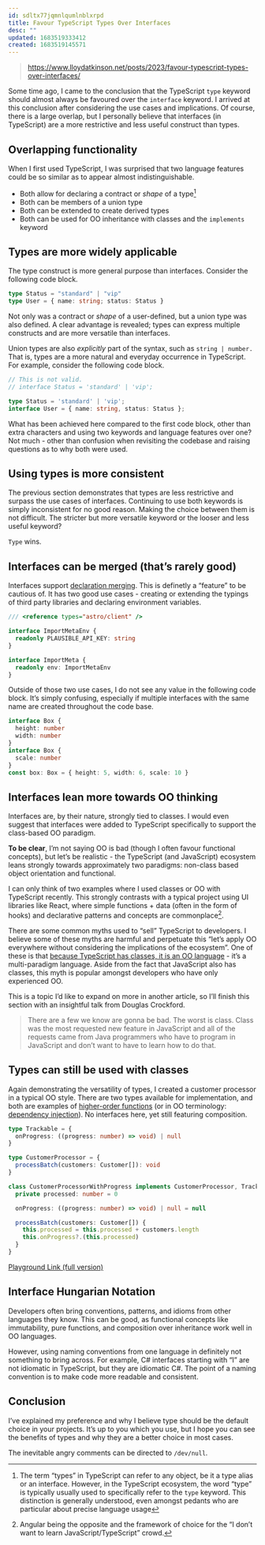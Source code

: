 ```yaml
---
id: sdltx77jqmnlqumlnblxrpd
title: Favour TypeScript Types Over Interfaces
desc: ""
updated: 1683519333412
created: 1683519145571
---
```


> https://www.lloydatkinson.net/posts/2023/favour-typescript-types-over-interfaces/

Some time ago, I came to the conclusion that the TypeScript `type` keyword should almost always be favoured over the `interface` keyword. I arrived at this conclusion after considering the use cases and implications. Of course, there is a large overlap, but I personally believe that interfaces (in TypeScript) are a more restrictive and less useful construct than types.

## Overlapping functionality

When I first used TypeScript, I was surprised that two language features could be so similar as to appear almost indistinguishable.

- Both allow for declaring a contract or _shape_ of a type[^1]
- Both can be members of a union type
- Both can be extended to create derived types
- Both can be used for OO inheritance with classes and the `implements` keyword

## Types are more widely applicable

The type construct is more general purpose than interfaces. Consider the following code block.

```ts
type Status = "standard" | "vip"
type User = { name: string; status: Status }
```

Not only was a contract or _shape_ of a user-defined, but a union type was also defined. A clear advantage is revealed; types can express multiple constructs and are more versatile than interfaces.

Union types are also _explicitly_ part of the syntax, such as `string | number.` That is, types are a more natural and everyday occurrence in TypeScript. For example, consider the following code block.

```ts
// This is not valid.
// interface Status = 'standard' | 'vip';

type Status = 'standard' | 'vip';
interface User = { name: string, status: Status };
```

What has been achieved here compared to the first code block, other than extra characters and using two keywords and language features over one? Not much - other than confusion when revisiting the codebase and raising questions as to why both were used.

## Using types is more consistent

The previous section demonstrates that types are less restrictive and surpass the use cases of interfaces. Continuing to use both keywords is simply inconsistent for no good reason. Making the choice between them is not difficult. The stricter but more versatile keyword or the looser and less useful keyword?

`Type` wins.

## Interfaces can be merged (that’s rarely good)

Interfaces support [declaration merging](https://www.typescriptlang.org/docs/handbook/declaration-merging.html). This is definetly a “feature” to be cautious of. It has two good use cases - creating or extending the typings of third party libraries and declaring environment variables.

```ts
/// <reference types="astro/client" />

interface ImportMetaEnv {
  readonly PLAUSIBLE_API_KEY: string
}

interface ImportMeta {
  readonly env: ImportMetaEnv
}
```

Outside of those two use cases, I do not see any value in the following code block. It’s simply confusing, especially if multiple interfaces with the same name are created throughout the code base.

```ts
interface Box {
  height: number
  width: number
}
interface Box {
  scale: number
}
const box: Box = { height: 5, width: 6, scale: 10 }
```

## Interfaces lean more towards OO thinking

Interfaces are, by their nature, strongly tied to classes. I would even suggest that interfaces were added to TypeScript specifically to support the class-based OO paradigm.

**To be clear**, I’m not saying OO is bad (though I often favour functional concepts), but let’s be realistic - the TypeScript (and JavaScript) ecosystem leans strongly towards approximately two paradigms: non-class based object orientation and functional.

I can only think of two examples where I used classes or OO with TypeScript recently. This strongly contrasts with a typical project using UI libraries like React, where simple functions + data (often in the form of hooks) and declarative patterns and concepts are commonplace[^2].

There are some common myths used to “sell” TypeScript to developers. I believe some of these myths are harmful and perpetuate this “let’s apply OO everywhere without considering the implications of the ecosystem”. One of these is that [because TypeScript has classes, it is an OO language](https://dev.to/macsikora/no-typescript-is-not-oop-version-of-javascript-3ed4) - it’s a multi-paradigm language. Aside from the fact that JavaScript also has classes, this myth is popular amongst developers who have only experienced OO.

This is a topic I’d like to expand on more in another article, so I’ll finish this section with an insightful talk from Douglas Crockford.

> There are a few we know are gonna be bad. The worst is class. Class was the most requested new feature in JavaScript and all of the requests came from Java programmers who have to program in JavaScript and don’t want to have to learn how to do that.

## Types can still be used with classes

Again demonstrating the versatility of types, I created a customer processor in a typical OO style. There are two types available for implementation, and both are examples of [higher-order functions](https://fsharpforfunandprofit.com/posts/dependency-injection-1/) (or in OO terminology: [dependency injection](https://blog.ploeh.dk/2017/01/27/from-dependency-injection-to-dependency-rejection/s)). No interfaces here, yet still featuring composition.

```ts
type Trackable = {
  onProgress: ((progress: number) => void) | null
}

type CustomerProcessor = {
  processBatch(customers: Customer[]): void
}

class CustomerProcessorWithProgress implements CustomerProcessor, Trackable {
  private processed: number = 0

  onProgress: ((progress: number) => void) | null = null

  processBatch(customers: Customer[]) {
    this.processed = this.processed + customers.length
    this.onProgress?.(this.processed)
  }
}
```

[Playground Link (full version)](https://www.typescriptlang.org/play?#code/C4TwDgpgBAwgrgZ2AewLYQE5QLxQEoQCGAJsgHYA2IAPAN4BQUTUZh6AXFEhgJZkDmAbkbMMEAMbIMxBJzJxUAI0wBtALrCAvgD5h9UJCgAVDIXEBrQoorRcDZlHIAFDMn5iEsqAApvYV+4QnnIKyhgAlDjaUABuyDzEkQA+LHAUFFp6BtDwSGiYLsjiQQhSOFD2zP5FJQBChMDiABbe4ogo6BheuR2qauGccQmZ9PTiFISesO35GIXFnlIA6jzATYWBUzyoYDboZMAI03md8yVSADTGphZWNhUiTP48MQ3Q1QsIEMQhSpjlAAZhA5Ho4yBsPF5fNVNl55H8IlFYvFElAUvJ0uUMRlRg4PnUGs1WjNOt0SX1IpUHEw1jwEAA6fGeb7lWkMplfYhQADUUDaJ0wDJsAjWwOpNKadPpzgCkIA-PTvGzGa5Pt9wmKmJp6Jo9JIyEgoByyrgyBAAO7HXpzVXnDArNYQkreDWjfWGgBmPC6wHqjSanB6s3U5RUoNoLDYEE4AHIAGLIZAxq5iSTSLwqADMAA4ACwAJiuuYAnABWbNqKCaC7hyMcKAx+oYZNQVNSGScFQARgBmeLVz75au2fzecr1drrHrjcIAC8W23052u6XMwA2cc1jRu8iGr764h+5qB8kYEO4MMOCNT6MNgCKcAAHguJO2M33cwCrj3M6XN5Oo1jB8nxfNMOygFRi1zAB2fN-23ehjQwaVwVlEpyj8NDPEibBokqd1kBsekKDcbwAAMnWCKAABJaBhSFNDI11dVGJCVRqTwjxaL0fS4102I5LjvH3chD0JJoNSAA)

## Interface Hungarian Notation

Developers often bring conventions, patterns, and idioms from other languages they know. This can be good, as functional concepts like immutability, pure functions, and composition over inheritance work well in OO languages.

However, using naming conventions from one language in definitely not something to bring across. For example, C# interfaces starting with “I” are not idiomatic in TypeScript, but they are idiomatic C#. The point of a naming convention is to make code more readable and consistent.

## Conclusion

I’ve explained my preference and why I believe type should be the default choice in your projects. It’s up to you which you use, but I hope you can see the benefits of types and why they are a better choice in most cases.

The inevitable angry comments can be directed to `/dev/null`.

[^1]: The term “types” in TypeScript can refer to any object, be it a type alias or an interface. However, in the TypeScript ecosystem, the word “type” is typically usually used to specifically refer to the `type` keyword. This distinction is generally understood, even amongst pedants who are particular about precise language usage
[^2]: Angular being the opposite and the framework of choice for the “I don’t want to learn JavaScript/TypeScript” crowd.
